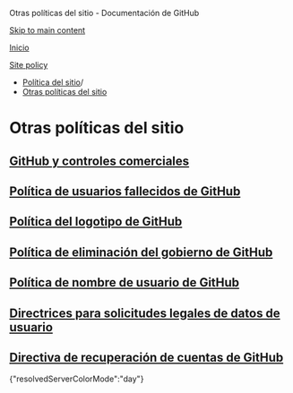Otras políticas del sitio - Documentación de GitHub

[Skip to main content](#main-content)

[Inicio](/es)

[Site policy](/es/site-policy)

* [Política del sitio](/es/site-policy)/
* [Otras políticas del sitio](/es/site-policy/other-site-policies)

Otras políticas del sitio
==========

[GitHub y controles comerciales](/es/site-policy/other-site-policies/github-and-trade-controls)
----------

[Política de usuarios fallecidos de GitHub](/es/site-policy/other-site-policies/github-deceased-user-policy)
----------

[Política del logotipo de GitHub](/es/site-policy/other-site-policies/github-logo-policy)
----------

[Política de eliminación del gobierno de GitHub](/es/site-policy/other-site-policies/github-government-takedown-policy)
----------

[Política de nombre de usuario de GitHub](/es/site-policy/other-site-policies/github-username-policy)
----------

[Directrices para solicitudes legales de datos de usuario](/es/site-policy/other-site-policies/guidelines-for-legal-requests-of-user-data)
----------

[Directiva de recuperación de cuentas de GitHub](/es/site-policy/other-site-policies/github-account-recovery-policy)
----------

{"resolvedServerColorMode":"day"}
